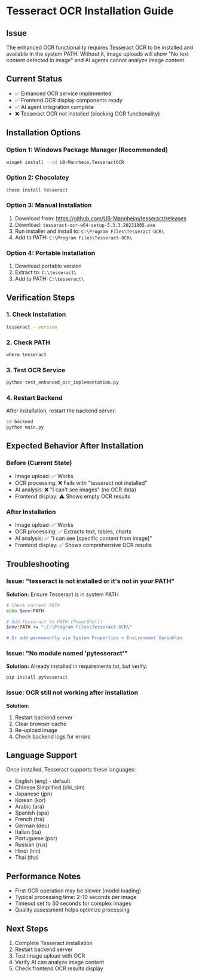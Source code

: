 # Tesseract OCR Installation Guide

## Issue
The enhanced OCR functionality requires Tesseract OCR to be installed and available in the system PATH. Without it, image uploads will show "No text content detected in image" and AI agents cannot analyze image content.

## Current Status
- ✅ Enhanced OCR service implemented
- ✅ Frontend OCR display components ready
- ✅ AI agent integration complete
- ❌ Tesseract OCR not installed (blocking OCR functionality)

## Installation Options

### Option 1: Windows Package Manager (Recommended)
```bash
winget install --id UB-Mannheim.TesseractOCR
```

### Option 2: Chocolatey
```bash
choco install tesseract
```

### Option 3: Manual Installation
1. Download from: https://github.com/UB-Mannheim/tesseract/releases
2. Download: `tesseract-ocr-w64-setup-5.3.3.20231005.exe`
3. Run installer and install to: `C:\Program Files\Tesseract-OCR\`
4. Add to PATH: `C:\Program Files\Tesseract-OCR\`

### Option 4: Portable Installation
1. Download portable version
2. Extract to: `C:\tesseract\`
3. Add to PATH: `C:\tesseract\`

## Verification Steps

### 1. Check Installation
```bash
tesseract --version
```

### 2. Check PATH
```bash
where tesseract
```

### 3. Test OCR Service
```bash
python test_enhanced_ocr_implementation.py
```

### 4. Restart Backend
After installation, restart the backend server:
```bash
cd backend
python main.py
```

## Expected Behavior After Installation

### Before (Current State)
- Image upload: ✅ Works
- OCR processing: ❌ Fails with "tesseract not installed"
- AI analysis: ❌ "I can't see images" (no OCR data)
- Frontend display: ⚠️ Shows empty OCR results

### After Installation
- Image upload: ✅ Works
- OCR processing: ✅ Extracts text, tables, charts
- AI analysis: ✅ "I can see [specific content from image]"
- Frontend display: ✅ Shows comprehensive OCR results

## Troubleshooting

### Issue: "tesseract is not installed or it's not in your PATH"
**Solution:** Ensure Tesseract is in system PATH
```bash
# Check current PATH
echo $env:PATH

# Add Tesseract to PATH (PowerShell)
$env:PATH += ";C:\Program Files\Tesseract-OCR\"

# Or add permanently via System Properties > Environment Variables
```

### Issue: "No module named 'pytesseract'"
**Solution:** Already installed in requirements.txt, but verify:
```bash
pip install pytesseract
```

### Issue: OCR still not working after installation
**Solution:** 
1. Restart backend server
2. Clear browser cache
3. Re-upload image
4. Check backend logs for errors

## Language Support
Once installed, Tesseract supports these languages:
- English (eng) - default
- Chinese Simplified (chi_sim)
- Japanese (jpn)
- Korean (kor)
- Arabic (ara)
- Spanish (spa)
- French (fra)
- German (deu)
- Italian (ita)
- Portuguese (por)
- Russian (rus)
- Hindi (hin)
- Thai (tha)

## Performance Notes
- First OCR operation may be slower (model loading)
- Typical processing time: 2-10 seconds per image
- Timeout set to 30 seconds for complex images
- Quality assessment helps optimize processing

## Next Steps
1. Complete Tesseract installation
2. Restart backend server
3. Test image upload with OCR
4. Verify AI can analyze image content
5. Check frontend OCR results display